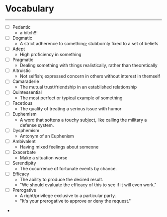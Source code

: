 # Vocabulary 

---

- [ ] Pedantic
	- a bitch!!!
- [ ] Dogmatic
	- A strict adherence to something; stubbornly fixed to a set of beliefs  
- [ ] Adept
	- High proficiency in something
- [ ] Pragmatic
	- Dealing something with things realistically, rather than theoretically
- [ ] Altruistic
	-  Not selfish; expressed concern in others without interest in themself
- [ ] Camaraderie
	- The mutual trust/friendship in an established relationship
- [ ] Quintessential
	- The most perfect or typical example of something
- [ ] Facetious
	- The quality of treating a serious issue with humor
- [ ] Euphemism
	- A word that softens a touchy subject, like calling the military a defense system.
- [ ] Dysphemism
	- Antonym of an Euphenism
- [ ] Ambivalent
	- Having mixed feelings about someone
- [ ] Exacerbate
	- Make a situation worse
- [ ] Serendipity
	- The occurrence of fortunate events by chance.
- [ ] Efficacy
	- The ability to produce the desired result. 
	- "We should evaluate the efficacy of this to see if it will even work."
- [ ] Prerogative
	- A right/privilege exclusive to a particular party.
	- "It's your prerogative to approve or deny the request."
- 


